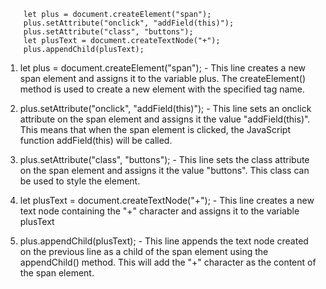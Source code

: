 ```
    let plus = document.createElement("span");
    plus.setAttribute("onclick", "addField(this)");
    plus.setAttribute("class", "buttons");
    let plusText = document.createTextNode("+");
    plus.appendChild(plusText);
```
1. let plus = document.createElement("span"); - This line creates a new span element and assigns it to the variable plus. The createElement() method is used to create a new element with the specified tag name.

2. plus.setAttribute("onclick", "addField(this)"); - This line sets an onclick attribute on the span element and assigns it the value "addField(this)". This means that when the span element is clicked, the JavaScript function addField(this) will be called.

3. plus.setAttribute("class", "buttons"); - This line sets the class attribute on the span element and assigns it the value "buttons". This class can be used to style the element.

4. let plusText = document.createTextNode("+"); - This line creates a new text node containing the "+" character and assigns it to the variable plusText

5. plus.appendChild(plusText); - This line appends the text node created on the previous line as a child of the span element using the appendChild() method. This will add the "+" character as the content of the span element.
